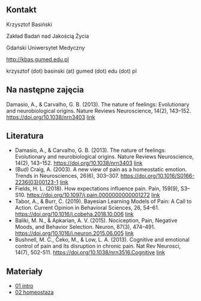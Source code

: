 ## Kontakt

Krzysztof Basiński

Zakład Badań nad Jakością Życia

Gdański Uniwersytet Medyczny

<http://kbas.gumed.edu.pl>

krzysztof (dot) basinski (at) gumed (dot) edu (dot) pl

## Na następne zajęcia

Damasio, A., & Carvalho, G. B. (2013). The nature of feelings: Evolutionary and neurobiological origins. Nature Reviews Neuroscience, 14(2), 143–152. https://doi.org/10.1038/nrn3403 [link](https://www.researchgate.net/profile/Gil_Carvalho/publication/234161523_OPINION_The_nature_of_feelings_evolutionary_and_neurobiological_origins/links/569581c508ae820ff074c699/OPINION-The-nature-of-feelings-evolutionary-and-neurobiological-origins.pdf)


## Literatura

- Damasio, A., & Carvalho, G. B. (2013). The nature of feelings: Evolutionary and neurobiological origins. Nature Reviews Neuroscience, 14(2), 143–152. https://doi.org/10.1038/nrn3403 [link](https://www.researchgate.net/profile/Gil_Carvalho/publication/234161523_OPINION_The_nature_of_feelings_evolutionary_and_neurobiological_origins/links/569581c508ae820ff074c699/OPINION-The-nature-of-feelings-evolutionary-and-neurobiological-origins.pdf)
- (Bud) Craig, A. (2003). A new view of pain as a homeostatic emotion. Trends in Neurosciences, 26(6), 303–307. https://doi.org/10.1016/S0166-2236(03)00123-1 [link](https://www.sciencedirect.com/science/article/pii/S0166223603001231)
- Fields, H. L. (2018). How expectations influence pain. Pain, 159(9), S3–S10. https://doi.org/10.1097/j.pain.0000000000001272 [link](https://journals.lww.com/pain/Fulltext/2018/09001/How_expectations_influence_pain.2.aspx?casa_token=iRYv7ruuBfUAAAAA:QTLXkB51QyzquCA7P7EyoZCvPqcjS1cU3EHV54kt9Um-dPn8n7tFNbkFYn11f4wX5UKBjddORLeNx9Q_zov0arBwugk)
- Tabor, A., & Burr, C. (2019). Bayesian Learning Models of Pain: A Call to Action. Current Opinion in Behavioral Sciences, 26, 54–61. https://doi.org/10.1016/j.cobeha.2018.10.006 [link](https://www.sciencedirect.com/science/article/pii/S2352154618300810)
- Baliki, M. N., & Apkarian, A. V. (2015). Nociception, Pain, Negative Moods, and Behavior Selection. Neuron, 87(3), 474–491. https://doi.org/10.1016/j.neuron.2015.06.005 [link](https://www.sciencedirect.com/science/article/pii/S0896627315005188)
- Bushnell, M. C., Čeko, M., & Low, L. A. (2013). Cognitive and emotional control of pain and its disruption in chronic pain. Nat Rev Neurosci, 14(7), 502-511. https://doi.org/10.1038/nrn3516.Cognitive [link](https://www.ncbi.nlm.nih.gov/pmc/articles/PMC4465351/)

## Materiały

- [01 intro](01_intro.html)
- [02 homeostaza](02_homeostaza.html)